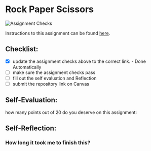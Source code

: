 Rock Paper Scissors
===================================
![Assignment Checks](https://s///github.com/wangm7/Assignment3_rock_paper_scissors/workflows/Assignment%20Checks/badge.svg)

Instructions to this assignment can be found [here](https://it3049c.github.io/Material/Assignments/3.Rock_Paper_Scissors/).

## Checklist:
- [x] update the assignment checks above to the correct link. - Done Automatically
- [ ] make sure the assignment checks pass
- [ ] fill out the self evaluation and Reflection
- [ ] submit the repository link on Canvas

## Self-Evaluation: 
how many points out of 20 do you deserve on this assignment: 

## Self-Reflection:


### How long it took me to finish this?
